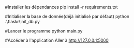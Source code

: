 #Installer les dépendances
pip install -r requirements.txt

#Initialiser la base de donnée(déjà initialisé par défaut)
python .\flaskr\init_db.py 

#Lancer le programme
python main.py

#Accéder à l'application
Aller à http://127.0.0.1:5000